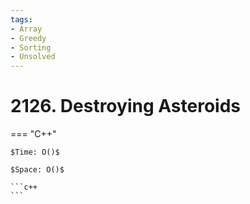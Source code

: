 ```yaml
---
tags:
- Array
- Greedy
- Sorting
- Unsolved
---
```



# 2126. Destroying Asteroids

=== "C++"

    $Time: O()$

    $Space: O()$

    ```c++
    ```